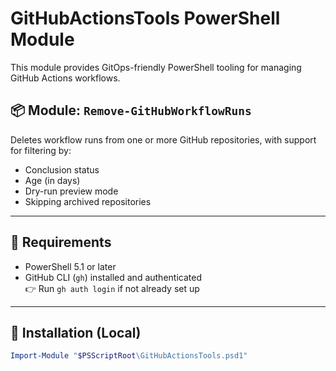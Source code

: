 # GitHubActionsTools PowerShell Module

This module provides GitOps-friendly PowerShell tooling for managing GitHub Actions workflows.

## 📦 Module: `Remove-GitHubWorkflowRuns`

Deletes workflow runs from one or more GitHub repositories, with support for filtering by:
- Conclusion status
- Age (in days)
- Dry-run preview mode
- Skipping archived repositories

---

## 🧰 Requirements

- PowerShell 5.1 or later
- GitHub CLI (`gh`) installed and authenticated  
  👉 Run `gh auth login` if not already set up

---

## 🔧 Installation (Local)

```powershell
Import-Module "$PSScriptRoot\GitHubActionsTools.psd1"
